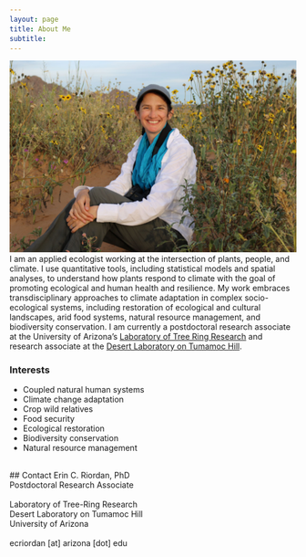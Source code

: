 ```yaml
---
layout: page
title: About Me
subtitle: 
---
```


![Erin Riordan](/img/erinIntro.JPG)
I am an applied ecologist working at the intersection of plants, people, and climate. I use quantitative tools, including statistical models and spatial analyses, to understand how plants respond to climate with the goal of promoting ecological and human health and resilience. My work embraces transdisciplinary approaches to climate adaptation in complex socio-ecological systems, including restoration of ecological and cultural landscapes, arid food systems, natural resource management, and biodiversity conservation. I am currently a postdoctoral research associate at the University of Arizona’s [Laboratory of Tree Ring Research](https://ltrr.arizona.edu/) and research associate at the [Desert Laboratory on Tumamoc Hill](http://tumamoc.arizona.edu/).

### Interests
- Coupled natural human systems
- Climate change adaptation
- Crop wild relatives
- Food security
- Ecological restoration
- Biodiversity conservation
- Natural resource management
<br />
## Contact
Erin C. Riordan, PhD <br />
Postdoctoral Research Associate <br />
<br />
Laboratory of Tree-Ring Research <br />
Desert Laboratory on Tumamoc Hill <br />
University of Arizona <br />
<br />
ecriordan [at] arizona [dot] edu
